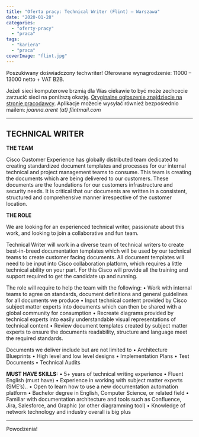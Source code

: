 ```yaml
---
title: "Oferta pracy: Technical Writer (Flint) – Warszawa"
date: "2020-01-28"
categories:
  - "oferty-pracy"
  - "praca"
tags:
  - "kariera"
  - "praca"
coverImage: "flint.jpg"
---
```


Poszukiwany doświadczony techwriter! Oferowane wynagrodzenie: 11000 – 13000 netto + VAT B2B.

Jeżeli sieci komputerowe brzmią dla Was ciekawie to być może zechcecie zarzucić sieci na poniższą okazję. [Oryginalne ogłoszenie znajdziecie na stronie pracodawcy](https://apply.flint-international.com/vacancies/vacancy-technical-writer-161963-31.html). Aplikacje możecie wysyłać również bezpośrednio mailem: _joanna.arent (at) flintmail.com_

---

## TECHNICAL WRITER

**THE TEAM**

Cisco Customer Experience has globally distributed team dedicated to creating standardized document templates and processes for our internal technical and project management teams to consume. This team is creating the documents which are being delivered to our customers. These documents are the foundations for our customers infrastructure and security needs. It is critical that our documents are written in a consistent, structured and comprehensive manner irrespective of the customer location.

**THE ROLE**

We are looking for an experienced technical writer, passionate about this work, and looking to join a collaborative and fun team.

Technical Writer will work in a diverse team of technical writers to create best-in-breed documentation templates which will be used by our technical teams to create customer facing documents. All document templates will need to be input into Cisco collaboration platform, which requires a little technical ability on your part. For this Cisco will provide all the training and support required to get the candidate up and running.

The role will require to help the team with the following: • Work with internal teams to agree on standards, document definitions and general guidelines for all documents we produce • Input technical content provided by Cisco subject matter experts into documents which can then be shared with a global community for consumption • Recreate diagrams provided by technical experts into easily understandable visual representations of technical content • Review document templates created by subject matter experts to ensure the documents readability, structure and language meet the required standards.

Documents we deliver include but are not limited to • Architecture Blueprints • High level and low level designs • Implementation Plans • Test Documents • Technical Audits

**MUST HAVE SKILLS:** • 5+ years of technical writing experience • Fluent English (must have) • Experience in working with subject matter experts (SME’s).. • Open to learn how to use a new documentation automation platform • Bachelor degree in English, Computer Science, or related field • Familiar with documentation architecture and tools such as Confluence, Jira, Salesforce, and Graphic (or other diagramming tool) • Knowledge of network technology and industry overall is big plus

---

Powodzenia!
